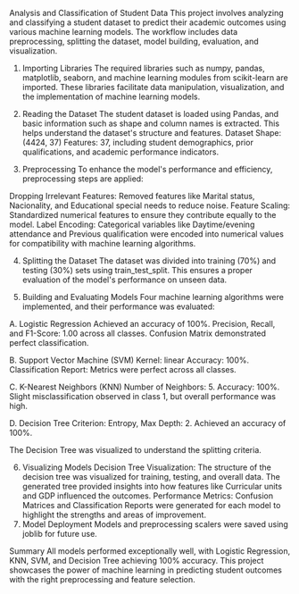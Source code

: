 Analysis and Classification of Student Data
This project involves analyzing and classifying a student dataset to predict their academic outcomes using various machine learning models. The workflow includes data preprocessing, splitting the dataset, model building, evaluation, and visualization.

1. Importing Libraries
The required libraries such as numpy, pandas, matplotlib, seaborn, and machine learning modules from scikit-learn are imported. These libraries facilitate data manipulation, visualization, and the implementation of machine learning models.

2. Reading the Dataset
The student dataset is loaded using Pandas, and basic information such as shape and column names is extracted. This helps understand the dataset's structure and features.
Dataset Shape: (4424, 37)
Features: 37, including student demographics, prior qualifications, and academic performance indicators.

3. Preprocessing
To enhance the model's performance and efficiency, preprocessing steps are applied:

Dropping Irrelevant Features: Removed features like Marital status, Nacionality, and Educational special needs to reduce noise.
Feature Scaling: Standardized numerical features to ensure they contribute equally to the model.
Label Encoding: Categorical variables like Daytime/evening attendance and Previous qualification were encoded into numerical values for compatibility with machine learning algorithms.

4. Splitting the Dataset
The dataset was divided into training (70%) and testing (30%) sets using train_test_split.
This ensures a proper evaluation of the model's performance on unseen data.

5. Building and Evaluating Models
Four machine learning algorithms were implemented, and their performance was evaluated:

A. Logistic Regression
Achieved an accuracy of 100%.
Precision, Recall, and F1-Score: 1.00 across all classes.
Confusion Matrix demonstrated perfect classification.

B. Support Vector Machine (SVM)
Kernel: linear
Accuracy: 100%.
Classification Report: Metrics were perfect across all classes.

C. K-Nearest Neighbors (KNN)
Number of Neighbors: 5.
Accuracy: 100%.
Slight misclassification observed in class 1, but overall performance was high.

D. Decision Tree
Criterion: Entropy, Max Depth: 2.
Achieved an accuracy of 100%.

The Decision Tree was visualized to understand the splitting criteria.


6. Visualizing Models
Decision Tree Visualization: The structure of the decision tree was visualized for training, testing, and overall data. The generated tree provided insights into how features like Curricular units and GDP influenced the outcomes.
Performance Metrics: Confusion Matrices and Classification Reports were generated for each model to highlight the strengths and areas of improvement.
7. Model Deployment
Models and preprocessing scalers were saved using joblib for future use.


Summary
All models performed exceptionally well, with Logistic Regression, KNN, SVM, and Decision Tree achieving 100% accuracy.  This project showcases the power of machine learning in predicting student outcomes with the right preprocessing and feature selection.
